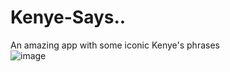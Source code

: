 # Kenye-Says..
An amazing app with some iconic Kenye's phrases <br>
![image](https://github.com/user-attachments/assets/5a48864b-8433-4e09-bb43-23bc54fde0b0)

